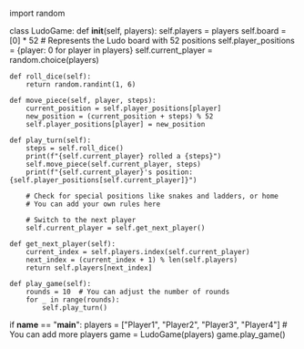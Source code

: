 import random

class LudoGame:
    def __init__(self, players):
        self.players = players
        self.board = [0] * 52  # Represents the Ludo board with 52 positions
        self.player_positions = {player: 0 for player in players}
        self.current_player = random.choice(players)

    def roll_dice(self):
        return random.randint(1, 6)

    def move_piece(self, player, steps):
        current_position = self.player_positions[player]
        new_position = (current_position + steps) % 52
        self.player_positions[player] = new_position

    def play_turn(self):
        steps = self.roll_dice()
        print(f"{self.current_player} rolled a {steps}")
        self.move_piece(self.current_player, steps)
        print(f"{self.current_player}'s position: {self.player_positions[self.current_player]}")

        # Check for special positions like snakes and ladders, or home
        # You can add your own rules here

        # Switch to the next player
        self.current_player = self.get_next_player()

    def get_next_player(self):
        current_index = self.players.index(self.current_player)
        next_index = (current_index + 1) % len(self.players)
        return self.players[next_index]

    def play_game(self):
        rounds = 10  # You can adjust the number of rounds
        for _ in range(rounds):
            self.play_turn()

if __name__ == "__main__":
    players = ["Player1", "Player2", "Player3", "Player4"]  # You can add more players
    game = LudoGame(players)
    game.play_game()

